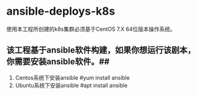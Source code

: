 # ansible-deploys-k8s
使用本工程所创建的k8s集群必须基于CentOS 7.X 64位版本操作系统。
## 该工程基于ansible软件构建，如果你想运行该剧本，你需要安装ansible软件。##
1. Centos系统下安装ansible
#yum install ansible
2. Ubuntu系统下安装ansible
#apt install ansible
